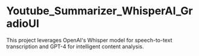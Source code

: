 # Youtube_Summarizer_WhisperAI_GradioUI
This project leverages OpenAI's Whisper model for speech-to-text transcription and GPT-4 for intelligent content analysis.
